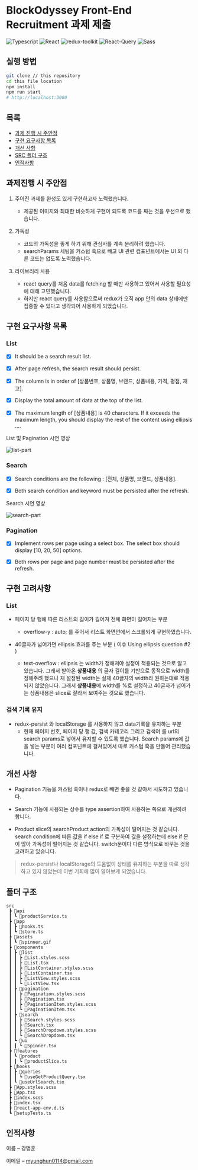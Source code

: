 # BlockOdyssey Front-End Recruitment 과제 제출 

<p>
<img alt="Typescript" src="https://img.shields.io/badge/Typescript-v4.9.4-3178C6?style=plastic&logoColor=white%22/%3E"/>
<img alt="React" src="https://img.shields.io/badge/React-v18.2.0-61DAFB?style=plastic&logo=react&logoColor=white"/>
<img alt="redux-toolkit" src="https://img.shields.io/badge/React redux-v8.0.5-764ABC?style=plastic&logo=redux&logoColor=white"/>
<img alt="React-Query" src="https://img.shields.io/badge/React Query-v4.22.4-FF4154?style=plastic&logo=reactquery&logoColor=white"/>
<img alt="Sass" src="https://img.shields.io/badge/Sass-v1.57.1-CC6699?style=plastic&logo=sass&logoColor=white"/>

</p>

## 실행 방법

```sh
git clone // this repository
cd this file location
npm install 
npm run start
# http://localhost:3000
```

## 목록

- [과제 진행 시 주안점](#과제진행-시-주안점)<br/>
- [구현 요구사항 목록](#구현-요구사항-목록)<br/>
- [개선 사항](#개선-사항)<br/>
- [SRC 폴더 구조](#폴더-구조)<br/>
- [인적사항](#인적사항)<br/>



## 과제진행 시 주안점 


1. 주어진 과제를 완성도 있게 구현하고자 노력했습니다. 
   - 제공된 이미지와 최대한 비슷하게 구현이 되도록 코드를 짜는 것을 우선으로 했습니다. 
   
2. 가독성
   - 코드의 가독성을 좋게 하기 위해 관심사를 계속 분리하려 했습니다.  
   - searchParams 세팅을 커스텀 훅으로 빼고 UI 관련 컴포넌트에서는 UI 외 다른 코드는 없도록 노력했습니다.  

3. 라이브러리 사용
   - react query를 처음 data를 fetching 할 때만 사용하고 있어서 사용할 필요성에 대해 고민했습니다. 
   - 하지만 react query를 사용함으로써 redux가 오직 app 안의 data 상태에만 집중할 수 있다고 생각되어 사용하게 되었습니다.   


## 구현 요구사항 목록

### List


- [x] It should be a search result list.
- [x] After page refresh, the search result should persist.
- [x] The column is in order of [상품번호, 상품명, 브랜드, 상품내용, 가격, 평점, 재고].
- [x] Display the total amount of data at the top of the list.
- [x] The maximum length of [상품내용] is 40 characters. If it exceeds the maximum length, you should display the rest of the content using ellipsis ....


List 및 Pagination 시연 영상

![list-part](https://user-images.githubusercontent.com/79836148/216230784-07184d76-ed02-4add-a464-9bc91f068936.gif)


 ### Search


- [x] Search conditions are the following : [전체, 상품명, 브랜드, 상품내용].
- [x] Both search condition and keyword must be persisted after the refresh.


Search 시연 영상

![search-part](https://user-images.githubusercontent.com/79836148/216230884-9b4e3289-ab10-4d35-8926-5cd71cf45aa3.gif)


 ### Pagination


- [x] Implement rows per page using a select box. The select box should display [10, 20, 50] options.
- [x] Both rows per page and page number must be persisted after the refresh.


## 구현 고려사항


### List

* 페이지 당 행에 따른 리스트의 길이가 길어져 전체 화면이 길어지는 부분

  - overflow-y : auto; 를 주어서 리스트 화면안에서 스크롤되게 구현하였습니다.
  
* 40글자가 넘어가면 ellipsis 효과를 주는 부분  ( 이슈 Using ellipsis question #2 )

  - text-overflow : ellipsis 는 width가 정해져야 설정이 적용되는 것으로 알고 있습니다. 그래서 받아온 **상품내용** 의 글자 길이를 기반으로 동적으로 width를 정해주려 했으나 
    재 설정된 width는 실제 40글자의 width라 원하는대로 적용되지 않았습니다. 그래서 **상품내용**에 width를 %로 설정하고 40글자가 넘어가는 상품내용은 slice로 잘라서 보여주는 것으로 했습니다.  

### 검색 기록 유지

*  redux-persist 와 localStorage 를 사용하지 않고 data기록을 유지하는 부분
   - 현재 페이지 번호, 페이지 당 행 값, 검색 카테고리 그리고 검색어 를 url의 search params로 넣어서 유지할 수 있도록 했습니다. 
    Search params에 값을 넣는 부분이 여러 컴포넌트에 걸쳐있어서 따로 커스텀 훅을 만들어 관리했습니다.


## 개선 사항

- Pagination 기능을 커스텀 훅이나 redux로 빼면 좋을 것 같아서 시도하고 있습니다.

- Search 기능에 사용되는 상수를 type assertion하여 사용하는 쪽으로 개선하려 합니다.

- Product slice의 searchProduct action의 가독성이 떨어지는 것 같습니다. search condition에 따른 값을 if else if 로 구분하여 값을 설정하는데 else if 문이 많아 가독성이 떨어지는 것 같습니다. switch문이다 다른 방식으로 바꾸는 것을 고려하고 있습니다. 

> redux-persist나 localStorage의 도움없이 상태를 유지하는 부분을 따로 생각하고 있지 않았는데 이번 기회에 많이 알아보게 되었습니다.  

## 폴더 구조

```
src
 ┣ 📂api
 ┃ ┗ 📜productService.ts
 ┣ 📂app
 ┃ ┣ 📜hooks.ts
 ┃ ┗ 📜store.ts
 ┣ 📂assets
 ┃ ┗ 📜spinner.gif
 ┣ 📂components
 ┃ ┣ 📂list
 ┃ ┃ ┣ 📜List.styles.scss
 ┃ ┃ ┣ 📜List.tsx
 ┃ ┃ ┣ 📜ListContainer.styles.scss
 ┃ ┃ ┣ 📜ListContainer.tsx
 ┃ ┃ ┣ 📜ListView.styles.scss
 ┃ ┃ ┗ 📜ListView.tsx
 ┃ ┣ 📂pagination
 ┃ ┃ ┣ 📜Pagination.styles.scss
 ┃ ┃ ┣ 📜Pagination.tsx
 ┃ ┃ ┣ 📜PaginationItem.styles.scss
 ┃ ┃ ┗ 📜PaginationItem.tsx
 ┃ ┣ 📂search
 ┃ ┃ ┣ 📜Search.styles.scss
 ┃ ┃ ┣ 📜Search.tsx
 ┃ ┃ ┣ 📜SearchDropdown.styles.scss
 ┃ ┃ ┗ 📜SearchDropdown.tsx
 ┃ ┗ 📂ui
 ┃ ┃ ┗ 📜Spinner.tsx
 ┣ 📂features
 ┃ ┗ 📂product
 ┃ ┃ ┗ 📜productSlice.ts
 ┣ 📂hooks
 ┃ ┣ 📂queries
 ┃ ┃ ┗ 📜useGetProductQuery.tsx
 ┃ ┗ 📜useUrlSearch.tsx
 ┣ 📜App.styles.scss
 ┣ 📜App.tsx
 ┣ 📜index.scss
 ┣ 📜index.tsx
 ┣ 📜react-app-env.d.ts
 ┗ 📜setupTests.ts
```



## 인적사항


이름 – 강명훈 

이메일 – myunghun0114@gmail.com

